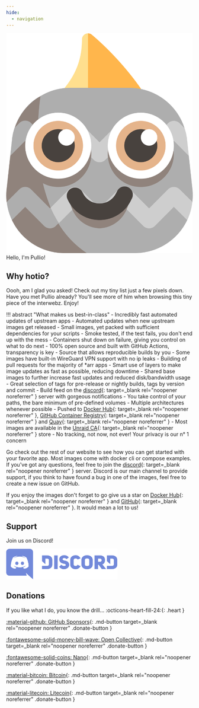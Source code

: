```yaml
---
hide:
  - navigation
---
```


<div class="pullio-banner"><img src="/img/pullio.svg" alt="pullio"/><div class="pullio-banner-text">Hello, I'm Pullio!</div></div>

## Why hotio?

Oooh, am I glad you asked! Check out my tiny list just a few pixels down. Have you met Pullio already? You'll see more of him when browsing this tiny piece of the interwebz. Enjoy!

!!! abstract "What makes us best-in-class"
    - Incredibly fast automated updates of upstream apps
    - Automated updates when new upstream images get released
    - Small images, yet packed with sufficient dependencies for your scripts
    - Smoke tested, if the test fails, you don't end up with the mess
    - Containers shut down on failure, giving you control on what to do next
    - 100% open source and built with GitHub Actions, transparency is key
    - Source that allows reproducible builds by you
    - Some images have built-in WireGuard VPN support with no ip leaks
    - Building of pull requests for the majority of *arr apps
    - Smart use of layers to make image updates as fast as possible, reducing downtime
    - Shared base images to further increase fast updates and reduced disk/bandwidth usage
    - Great selection of tags for pre-release or nightly builds, tags by version and commit
    - Build feed on the [discord](discord){: target=_blank rel="noopener noreferrer" } server with gorgeous notifications
    - You take control of your paths, the bare minimum of pre-defined volumes
    - Multiple architectures whenever possible
    - Pushed to [Docker Hub](dockerhub){: target=_blank rel="noopener noreferrer" }, [GitHub Container Registry](ghcr){: target=_blank rel="noopener noreferrer" } and [Quay](https://quay.io/user/hotio){: target=_blank rel="noopener noreferrer" }
    - Most images are available in the [Unraid CA](https://unraid.net/community/apps?q=hotio){: target=_blank rel="noopener noreferrer" } store
    - No tracking, not now, not ever! Your privacy is our n° 1 concern

Go check out the rest of our website to see how you can get started with your favorite app. Most images come with docker cli or compose examples. If you've got any questions, feel free to join the [discord](discord){: target=_blank rel="noopener noreferrer" } server. Discord is our main channel to provide support, if you think to have found a bug in one of the images, feel free to create a new issue on GitHub.

If you enjoy the images don't forget to go give us a star on [Docker Hub](dockerhub){: target=_blank rel="noopener noreferrer" } and [GitHub](github){: target=_blank rel="noopener noreferrer" }. It would mean a lot to us!

## Support

Join us on Discord!

<a href="discord" target="_blank" rel="noopener noreferrer">
  <img src="/img/discord.svg" alt="discord" width="300" height="82">
</a>

## Donations

If you like what I do, you know the drill... :octicons-heart-fill-24:{: .heart }

[:material-github: GitHub Sponsors](https://github.com/sponsors/mrhotio){: .md-button target=_blank rel="noopener noreferrer" .donate-button }

[:fontawesome-solid-money-bill-wave: Open Collective](https://opencollective.com/hotio_collective/donate){: .md-button target=_blank rel="noopener noreferrer" .donate-button }

[:fontawesome-solid-coins: Nano](https://nanocrawler.cc/explorer/account/nano_1bxqm6nsm55s64rgf8f5k9m795hda535to6y15ik496goatakpupjfqzokfc/history){: .md-button target=_blank rel="noopener noreferrer" .donate-button }

[:material-bitcoin: Bitcoin](https://www.blockchain.com/btc/address/39W6dcaG3uuF5mZTRL4h6Ghem74kUBHrmz){: .md-button target=_blank rel="noopener noreferrer" .donate-button }

[:material-litecoin: Litecoin](https://live.blockcypher.com/ltc/address/MMUFcGLiK6DnnHGFnN2MJLyTfANXw57bDY/){: .md-button target=_blank rel="noopener noreferrer" .donate-button }

